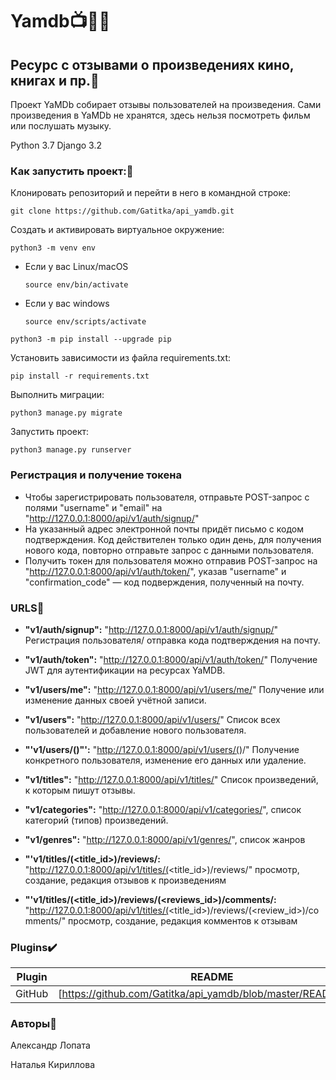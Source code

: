 # Yamdb:tv::notebook::musical_score:

## Ресурс с отзывами о произведениях кино, книгах и пр.:memo:

Проект YaMDb собирает отзывы пользователей на произведения. Сами произведения в YaMDb не хранятся, здесь нельзя посмотреть фильм или послушать музыку.

Python 3.7
Django 3.2

### Как запустить проект::electric_plug:

Клонировать репозиторий и перейти в него в командной строке:

```
git clone https://github.com/Gatitka/api_yamdb.git
```

Cоздать и активировать виртуальное окружение:

```
python3 -m venv env
```

* Если у вас Linux/macOS

    ```
    source env/bin/activate
    ```

* Если у вас windows

    ```
    source env/scripts/activate
    ```

```
python3 -m pip install --upgrade pip
```

Установить зависимости из файла requirements.txt:

```
pip install -r requirements.txt
```

Выполнить миграции:

```
python3 manage.py migrate
```

Запустить проект:

```
python3 manage.py runserver
```

### Регистрация и получение токена
- Чтобы зарегистрировать пользователя, отправьте POST-запрос с полями "username" и "email" на "http://127.0.0.1:8000/api/v1/auth/signup/"
- На указанный адрес электронной почты придёт письмо с кодом подтверждения. Код действителен только один день, для получения нового кода, повторно отправьте запрос с данными пользователя.
- Получить токен для пользователя можно отправив POST-запрос на "http://127.0.0.1:8000/api/v1/auth/token/", указав "username" и "confirmation_code" — код подверждения, полученный на почту.

### URLS:vertical_traffic_light:
- **"v1/auth/signup":**
"http://127.0.0.1:8000/api/v1/auth/signup/"
Регистрация пользователя/ отправка кода подтверждения на почту.

- **"v1/auth/token":**
"http://127.0.0.1:8000/api/v1/auth/token/"
Получение JWT для аутентификации на ресурсах YaMDB.

- **"v1/users/me":**
"http://127.0.0.1:8000/api/v1/users/me/"
Получение или изменение данных своей учётной записи.

- **"v1/users":**
"http://127.0.0.1:8000/api/v1/users/"
Список всех пользователей и добавление нового пользователя.

- **"'v1/users/(<username>)"':**
"http://127.0.0.1:8000/api/v1/users/(<username>)/"
Получение конкретного пользователя, изменение его данных или удаление.

- **"v1/titles":**
"http://127.0.0.1:8000/api/v1/titles/"
Список произведений, к которым пишут отзывы.

- **"v1/categories":**
"http://127.0.0.1:8000/api/v1/categories/",
список категорий (типов) произведений.

- **"v1/genres":**
"http://127.0.0.1:8000/api/v1/genres/",
список жанров

- **"'v1/titles/(<title_id>)/reviews/:**
"http://127.0.0.1:8000/api/v1/titles/(<title_id>)/reviews/"
просмотр, создание, редакция отзывов к произведениям

- **"'v1/titles/(<title_id>)/reviews/(<reviews_id>)/comments/:** "http://127.0.0.1:8000/api/v1/titles/(<title_id>)/reviews/(<review_id>)/comments/"
просмотр, создание, редакция комментов к отзывам


### Plugins:heavy_check_mark:

| Plugin | README |
| ------ | ------ |
| GitHub | [https://github.com/Gatitka/api_yamdb/blob/master/README.md]|


### Авторы:dancers:
Александр Лопата

Наталья Кириллова
